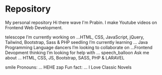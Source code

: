 # Repository
My personal repository
Hi there wave I'm Prabin. I make Youtube videos on Frontend Web Development.

telescope I’m currently working on ...HTML, CSS, JavaScript, jQuery, Tailwind, Bootstrap, Sass & PHP
seedling I’m currently learning ... Java Programming Language
dancers I’m looking to collaborate on ...Frontend Devopment
thinking I’m looking for help with ...
speech_balloon Ask me about ... HTML, CSS, JS, Bootstrap, SASS, PHP & LARAVEL

smile Pronouns: ... HEHE
zap Fun fact: ... I Love Classic Novels
